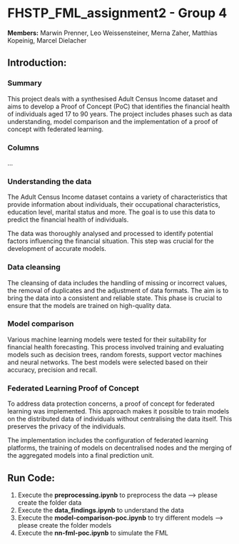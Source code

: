 # FHSTP_FML_assignment2 - Group 4
**Members:** Marwin Prenner, Leo Weissensteiner, Merna Zaher, Matthias Kopeinig, Marcel Dielacher

## Introduction:
### Summary
This project deals with a synthesised Adult Census Income dataset and aims to develop a Proof of Concept (PoC) that identifies the financial health of individuals aged 17 to 90 years. The project includes phases such as data understanding, model comparison and the implementation of a proof of concept with federated learning.

### Columns
...

### Understanding the data
The Adult Census Income dataset contains a variety of characteristics that provide information about individuals, their occupational characteristics, education level, marital status and more. The goal is to use this data to predict the financial health of individuals.

The data was thoroughly analysed and processed to identify potential factors influencing the financial situation. This step was crucial for the development of accurate models.

### Data cleansing
The cleansing of data includes the handling of missing or incorrect values, the removal of duplicates and the adjustment of data formats. The aim is to bring the data into a consistent and reliable state. This phase is crucial to ensure that the models are trained on high-quality data.

### Model comparison
Various machine learning models were tested for their suitability for financial health forecasting. This process involved training and evaluating models such as decision trees, random forests, support vector machines and neural networks. The best models were selected based on their accuracy, precision and recall.

### Federated Learning Proof of Concept
To address data protection concerns, a proof of concept for federated learning was implemented. This approach makes it possible to train models on the distributed data of individuals without centralising the data itself. This preserves the privacy of the individuals.

The implementation includes the configuration of federated learning platforms, the training of models on decentralised nodes and the merging of the aggregated models into a final prediction unit.

## Run Code:
1. Execute the **preprocessing.ipynb** to preprocess the data --> please create the folder data
2. Execute the **data_findings.ipynb** to understand the data
3. Execute the **model-comparison-poc.ipynb** to try different models --> please create the folder models
4. Execute the **nn-fml-poc.ipynb** to simulate the FML 



